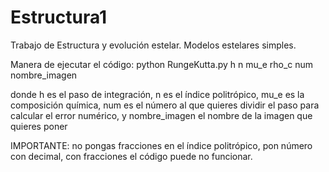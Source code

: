 # Estructura1
Trabajo de Estructura y evolución estelar. Modelos estelares simples.


Manera de ejecutar el código: python RungeKutta.py h n mu_e rho_c num nombre_imagen

donde h es el paso de integración,
n es el índice politrópico,
mu_e es la composición química,
num es el número al que quieres dividir el paso para calcular el error numérico,
y nombre_imagen el nombre de la imagen que quieres poner

IMPORTANTE: no pongas fracciones en el índice politrópico, pon número con decimal, con fracciones el código puede no funcionar.
